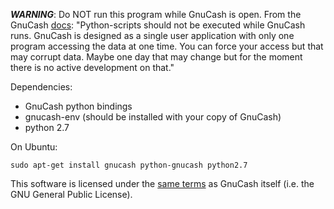 ***WARNING***:
Do NOT run this program while GnuCash is open.
From the GnuCash [docs](http://svn.gnucash.org/docs/head/python_bindings_page.html):
"Python-scripts should not be executed while GnuCash runs. GnuCash is designed as a single user application with only one program accessing the data at one time. You can force your access but that may corrupt data. Maybe one day that may change but for the moment there is no active development on that."


Dependencies:
- GnuCash python bindings
- gnucash-env (should be installed with your copy of GnuCash)
- python 2.7

On Ubuntu:
```
sudo apt-get install gnucash python-gnucash python2.7
```

This software is licensed under the [same terms](https://github.com/Gnucash/gnucash/blob/master/LICENSE) as GnuCash itself (i.e. the GNU General Public License).
